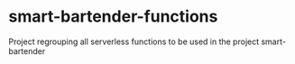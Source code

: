 # smart-bartender-functions
Project regrouping all serverless functions to be used in the project smart-bartender
